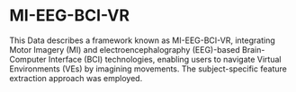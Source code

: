 # MI-EEG-BCI-VR
This Data describes a framework known as MI-EEG-BCI-VR, integrating Motor Imagery (MI) and electroencephalography (EEG)-based Brain-Computer Interface (BCI) technologies, enabling users to navigate Virtual Environments (VEs) by imagining movements. The subject-specific feature extraction approach was employed. 
